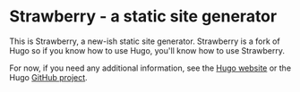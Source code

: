 # Strawberry - a static site generator

This is Strawberry, a new-ish static site generator.
Strawberry is a fork of Hugo so if you know how to use Hugo, you'll know how to use Strawberry.

For now, if you need any additional information, see the [Hugo website](https://gohugo.io) or the Hugo [GitHub project](https://github.com/gohugoio/hugo).
